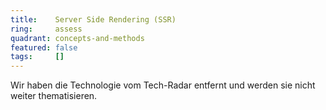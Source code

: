 ```yaml
---
title:    Server Side Rendering (SSR)
ring:     assess  
quadrant: concepts-and-methods
featured: false
tags:     []
---
```


Wir haben die Technologie vom Tech-Radar entfernt und werden sie nicht weiter thematisieren.
